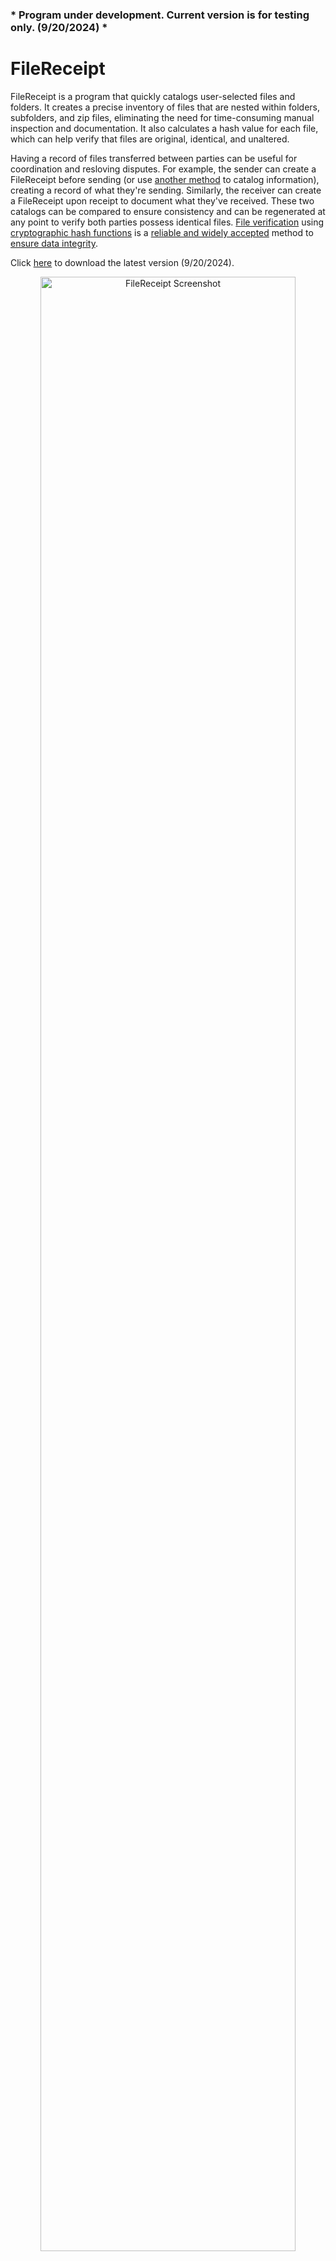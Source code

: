 ### * Program under development. Current version is for testing only. (9/20/2024) *

# FileReceipt
FileReceipt is a program that quickly catalogs user-selected files and folders. It creates a precise inventory of files that are nested within folders, subfolders, and zip files, eliminating the need for time-consuming manual inspection and documentation. It also calculates a hash value for each file, which can help verify that files are original, identical, and unaltered.

Having a record of files transferred between parties can be useful for coordination and resloving disputes. For example, the sender can create a FileReceipt before sending (or use [another method](https://learn.microsoft.com/en-us/powershell/module/microsoft.powershell.utility/get-filehash?view=powershell-7.3) to catalog information), creating a record of what they're sending. Similarly, the receiver can create a FileReceipt upon receipt to document what they've received. These two catalogs can be compared to ensure consistency and can be regenerated at any point to verify both parties possess identical files. [File verification](https://en.wikipedia.org/wiki/File_verification) using [cryptographic hash functions](https://en.wikipedia.org/wiki/Cryptographic_hash_function) is a [reliable and widely accepted](https://csrc.nist.gov/Projects/Hash-Functions) method to [ensure data integrity](https://learn.microsoft.com/en-us/dotnet/standard/security/ensuring-data-integrity-with-hash-codes).

Click [here](https://github.com/btc-git/FileReceipt/raw/main/FileReceipt.exe) to download the latest version (9/20/2024).

<p align="center">
  <img src="https://crimlawtech.com/FileReceiptScreenshot.PNG" alt="FileReceipt Screenshot" width="90%">
</p>

### FileReceipt records the following information for each file:

- File Path
- File Name
- File Hash
- File Size
- Folder Path
- Folder Name

### FileReceipt also records:
- Errors encountered during processing
- Empty Files (0 bytes)
- Empty Folders (0 items)
- Files with matching hashes

## Usage

To use FileReceipt:
1. Add files and folders to the file list box by either dragging and dropping or clicking the "Browse for Files" button.
2. Once files have been added to the list, click "Generate FileReceipt" and select a location to save the FileReceipt.
3. After the processing is complete, the folder where your FileReceipt was saved will open.

FileReceipt works [recursively](https://en.wikipedia.org/wiki/Recursion_(computer_science)), meaning if you add a folder or zip file to the list, it will search inside and catalog all the files, folders, and zip files within it. By adding the top-level folder or zip file, you can catalog the entire directory structure and contents of everything nested inside.

FileReceipt calculates a [hash value](https://en.wikipedia.org/wiki/Cryptographic_hash_function) for each file that it catalogs. This value is unique to the file and can be used to demonstrate that files are identical or have not changed over time. Once a hash value has been calculated, it can be recalculated again at any time and will remain the same as long as the file has not changed. If the hash value differs on any subsequent recalculation, it means the files are no longer the same.

FileReceipt uses hash algorithm [SHA-256](https://en.wikipedia.org/wiki/SHA-2) by default, but can be changed to use SHA-512, SHA-1, MD5, or other common algorithms. Changing the hash algorithm may be necessary to coordinate with other programs or individuals. When comparing files, in order for the hash values of identical files to match, the same hash algorithm must be used.

#### NOTE: Enable the "Long File Path" option in Windows for most accurate results.
By default, Windows imposes a limit on the length of file paths and names, restricting them to approximately 260 characters combined. If a file path exceeds this limit due to long folder names or file names, some programs will not be able to open the file, even if the file is visible in Windows File Explorer.

| -------------- Folder Path --------------- || ----- File Name ----- |

C:\DocumentsFolder\WorkProjectsFolder\SampleDocument.PDF

| ---------- Total File Path Length: 56 Characters Long ----------- |

To overcome this limitation, the "Long File Paths" option must be manually enabled in Windows. If this option is not enabled, FileReceipt will not correctly catalog files with long file paths and may record errors or omit files from the catalog.

WARNING: Modifying the Windows Registry can be dangerous and render your computer unusable. Seek assistance from your IT department or proceed with caution before making changes.

Visit the following pages for information and instructions on enabling "Long File Paths":
   - [Long File Paths in Windows](https://learn.microsoft.com/en-us/windows/win32/fileio/maximum-file-path-limitation?tabs=registry)
   - [Enabling Long File Paths](https://www.autodesk.com/support/technical/article/caas/sfdcarticles/sfdcarticles/The-Windows-10-default-path-length-limitation-MAX-PATH-is-256-characters.html)

## Download (for most users)

Download the latest version of FileReceipt on GitHub [here](https://github.com/btc-git/FileReceipt/raw/main/FileReceipt.exe). (9/20/2024)
- You may receive a [warning](https://learn.microsoft.com/en-us/windows/security/operating-system-security/virus-and-threat-protection/microsoft-defender-smartscreen/) when you run the program for the first time. To bypass the warning, click 'More info' and then 'Run anyway.' The program has been submitted to Microsoft and cleared their Smart Screen security analysis, which should make the warnings go away eventually.

## Build (for developers)

Prerequisites: [Python 3.x](https://www.python.org/) and [PyQt5](https://pypi.org/project/PyQt5/)

Source Code: All FileReceipt source code and files are on the GitHub [repository](https://github.com/btc-git/FileReceipt).

### Windows Build Instructions (macOS build coming soon)
1. Install Python 3.x: 
   - Download Python 3.x from the official Python [website](https://www.python.org/downloads/).
   - Follow the installation instructions provided by the Python installer.
2. Install PyQt5:
   - Open a command prompt or terminal.
   - Run the following command to install PyQt5:
     ```
     pip install pyqt5
     ```
3. Build the standalone executable:
   - Open a command prompt or terminal.
   - Navigate to the directory where you have the FileReceipt.py and other repository files located.
   - Run the following command to build the standalone executable using PyInstaller:
     ```
     pyinstaller --onefile --windowed --icon=C:\FileReceipt\fricon.ico --add-data "fricon.png;." --add-data "license.txt;." FileReceipt.py
     ```
   Note: Replace `C:\FileReceipt\fricon.ico` with the actual path to your fricon.ico file.

## Update History
3/17/2024 - Changed zip file processing to utilize disk space (temp file) instead of RAM to avoid crashing when processing very large files. Added a threshold preventing recursive cataloging of zip files containing more than 1000 files.

9/20/2024 - Removed text file output.

## License
FileReceipt is licensed under the GNU General Public License v3.0.
See the [LICENSE](https://github.com/btc-git/FileReceipt/blob/main/LICENSE.txt) file in the project for the full license text.

This program is distributed in the hope that it will be useful, but WITHOUT ANY WARRANTY; without even the implied warranty of MERCHANTABILITY or FITNESS FOR A PARTICULAR PURPOSE.
See the GNU General Public License for more details. 

You should have received a copy of the GNU General Public License along with this program. If not, see <https://www.gnu.org/licenses/>.

## Contact
Brian@CrimLawTech.com

Copyright (c) 2023 Brian Cummings
